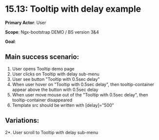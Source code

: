 15.13: Tooltip with delay example
==================================
**Primary Actor**: User

**Scope**: Ngx-bootstrap DEMO / BS version 3&4

**Goal**:

Main success scenario:
----------------------
1. User opens Tooltip demo page
2. User clicks on Tooltip with delay sub-menu
3. User see button "Tooltip with 0.5sec delay"
4. When user hover on "Tooltip with 0.5sec delay", then tooltip-container appear above the button with 0.5sec delay
5. When user move mouse out of the "Tooltip with 0.5sec delay", then tooltip-container disappeared
6. Template src should be written with [delay]="500"

Variations:
-----------
2*. User scroll to Tooltip with delay sub-menu
